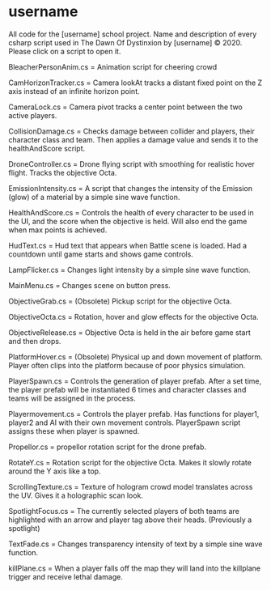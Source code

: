 # username
All code for the [username] school project.
Name and description of every csharp script used in The Dawn Of Dystinxion by [username] © 2020.
Please click on a script to open it.

BleacherPersonAnim.cs     = Animation script for cheering crowd

CamHorizonTracker.cs      = Camera lookAt tracks a distant fixed point on the Z axis instead of an infinite horizon point.

CameraLock.cs             = Camera pivot tracks a center point between the two active players.

CollisionDamage.cs        = Checks damage between collider and players, their character class and team. Then applies a damage value and sends it to the healthAndScore script.

DroneController.cs        = Drone flying script with smoothing for realistic hover flight. Tracks the objective Octa.

EmissionIntensity.cs      = A script that changes the intensity of the Emission (glow) of a material by a simple sine wave function.

HealthAndScore.cs         = Controls the health of every character to be used in the UI, and the score when the objective is held. Will also end the game when max points is achieved.

HudText.cs                = Hud text that appears when Battle scene is loaded. Had a countdown until game starts and shows game controls.

LampFlicker.cs            = Changes light intensity by a simple sine wave function.

MainMenu.cs               = Changes scene on button press.

ObjectiveGrab.cs          = (Obsolete) Pickup script for the objective Octa.

ObjectiveOcta.cs          = Rotation, hover and glow effects for the objective Octa.

ObjectiveRelease.cs       = Objective Octa is held in the air before game start and then drops.

PlatformHover.cs          = (Obsolete) Physical up and down movement of platform. Player often clips into the platform because of poor physics simulation.

PlayerSpawn.cs            = Controls the generation of player prefab. After a set time, the player prefab will be instantiated 6 times and character classes and teams will be assigned in the process.

Playermovement.cs         = Controls the player prefab. Has functions for player1, player2 and AI with their own movement controls. PlayerSpawn script assigns these when player is spawned.

Propellor.cs              = propellor rotation script for the drone prefab.

RotateY.cs                = Rotation script for the objective Octa. Makes it slowly rotate around the Y axis like a top.

ScrollingTexture.cs       = Texture of hologram crowd model translates across the UV. Gives it a holographic scan look.

SpotlightFocus.cs         = The currently selected players of both teams are highlighted with an arrow and player tag above their heads. (Previously a spotlight)

TextFade.cs               = Changes transparency intensity of text by a simple sine wave function.

killPlane.cs              = When a player falls off the map they will land into the killplane trigger and receive lethal damage.

